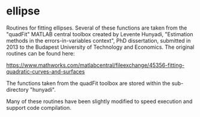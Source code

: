 # ellipse

Routines for fitting ellipses. Several of these functions are taken from the "quadFit" MATLAB central toolbox created by Levente Hunyadi, "Estimation methods in the errors-in-variables context", PhD dissertation, submitted in 2013 to the Budapest University of Technology and Economics. The original routines can be found here:

https://www.mathworks.com/matlabcentral/fileexchange/45356-fitting-quadratic-curves-and-surfaces

The functions taken from the quadFit toolbox are stored within the sub-directory "hunyadi".

Many of these routines have been slightly modified to speed execution and support code compilation.